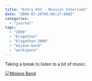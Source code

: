 ```yaml
---
title: "Entry #33 - Musical Interlude"
date: "2009-07-26T05:00:27.000Z"
categories: 
  - "journal"
tags: 
  - "2009"
  - "blogathon"
  - "blogathon-2009"
  - "mojave-band"
  - "workspace"
---
```


Taking a break to listen to a bit of music:

[![Mojave Band](http://farm3.static.flickr.com/2435/3756338497_f160b91142.jpg?v=1248581570)](http://www.flickr.com/photos/duanestorey/3756338497/)

